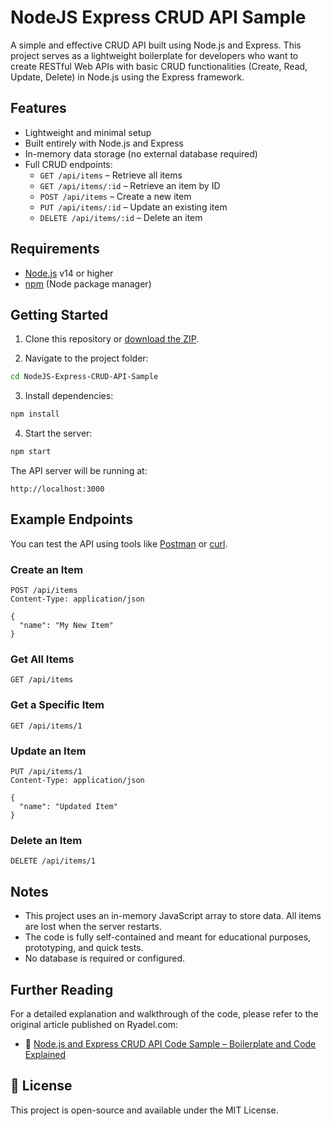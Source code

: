 # NodeJS Express CRUD API Sample

A simple and effective CRUD API built using Node.js and Express. This project serves as a lightweight boilerplate for developers who want to create RESTful Web APIs with basic CRUD functionalities (Create, Read, Update, Delete) in Node.js using the Express framework.

## Features

- Lightweight and minimal setup
- Built entirely with Node.js and Express
- In-memory data storage (no external database required)
- Full CRUD endpoints:
  - `GET /api/items` – Retrieve all items
  - `GET /api/items/:id` – Retrieve an item by ID
  - `POST /api/items` – Create a new item
  - `PUT /api/items/:id` – Update an existing item
  - `DELETE /api/items/:id` – Delete an item

## Requirements

- [Node.js](https://nodejs.org/) v14 or higher
- [npm](https://www.npmjs.com/) (Node package manager)

## Getting Started

1. Clone this repository or [download the ZIP](https://github.com/Ryadel/NodeJS-Express-CRUD-API-Sample/archive/refs/heads/main.zip).

2. Navigate to the project folder:

```bash
cd NodeJS-Express-CRUD-API-Sample
```

3. Install dependencies:

```bash
npm install
```

4. Start the server:

```bash
npm start
```

The API server will be running at:

```
http://localhost:3000
```

## Example Endpoints

You can test the API using tools like [Postman](https://www.postman.com/) or [curl](https://curl.se/).

### Create an Item
```http
POST /api/items
Content-Type: application/json

{
  "name": "My New Item"
}
```

### Get All Items
```http
GET /api/items
```

### Get a Specific Item
```http
GET /api/items/1
```

### Update an Item
```http
PUT /api/items/1
Content-Type: application/json

{
  "name": "Updated Item"
}
```

### Delete an Item
```http
DELETE /api/items/1
```

## Notes

- This project uses an in-memory JavaScript array to store data. All items are lost when the server restarts.
- The code is fully self-contained and meant for educational purposes, prototyping, and quick tests.
- No database is required or configured.

## Further Reading

For a detailed explanation and walkthrough of the code, please refer to the original article published on Ryadel.com:

- 📖 [Node.js and Express CRUD API Code Sample – Boilerplate and Code Explained](https://www.ryadel.com/en/node-js-express-crud-api-in-node-js-and-express-code-sample-boilerplate/)

## 📄 License

This project is open-source and available under the MIT License.
